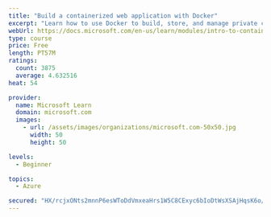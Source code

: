 ```yaml
---
title: "Build a containerized web application with Docker"
excerpt: "Learn how to use Docker to build, store, and manage private container images with the Azure Container Registry."
webUrl: https://docs.microsoft.com/en-us/learn/modules/intro-to-containers/
type: course
price: Free
length: PT57M
ratings:
  count: 3875
  average: 4.632516
heat: 54

provider:
  name: Microsoft Learn
  domain: microsoft.com
  images:
    - url: /assets/images/organizations/microsoft.com-50x50.jpg
      width: 50
      height: 50

levels:
  - Beginner

topics:
  - Azure

secured: "HX/rcjxONts2mnnP6esWToDdVmxeaHrs1W5C8CExyc6bIoDtWsXSAjHqsK6o/1TcmCWgdfMhL0uHOHKmYJ6ZAAeZfE5e5VdNPt1mmj/qahXNuCXk5RDOu9S6jEo4CE+Nse/t8h3sHN3oTNU2PC/TKgWAlfwpALi+C/RhI4iAtjHsS4KTdS8QVvWi8lzmyFwqWD3vpXqThlwezosgHCMJB/u23rMsjQLcWncfeh9hjOsqif/DwS1Bz3fbJLD89kXnDeWA7K6n1+fm6vuyP+ai6flM6RAAUBSrzxxzg4HXNyFRCK+rW4LSEGGVIz3pgjli12ZFnBbLi3hXftTVnX64Ch5USV40lmnfvU61tOUOB0i3vSevWJ7cVqf2kxG9DGBb3XNxMtS0x+ntrNaZolcSGiGh0yfx25magfsPjj/fLQw=;38j+LurpVhL+kiNauBHFNw=="
---
```


